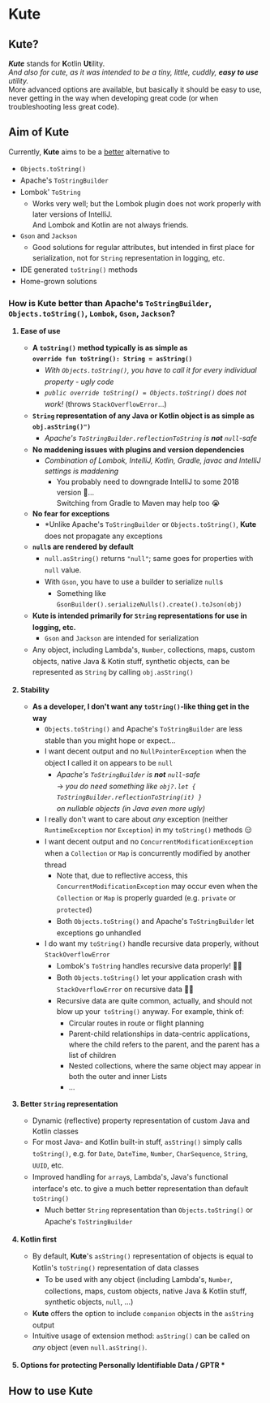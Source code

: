 <style>
    ol { font-weight: bolder}
    ul { font-weight: initial; line-height: 150% }
</style>

# Kute

## **Kute**?

***Kute*** stands for **K**otlin **Ut**ility.<br>
*And also for cute, as it was intended to be a tiny, little, cuddly, **easy to use** utility.*<br>
More advanced options are available, but basically it should be easy to use, never getting in the way when developing
great code (or when troubleshooting less great code).

## Aim of **Kute**

Currently, **Kute** aims to be a <u>better</u> alternative to

* `Objects.toString()`
* Apache's `ToStringBuilder`
* Lombok' `ToString`
    * Works very well; but the Lombok plugin does not work properly with later versions of IntelliJ.<br>
      And Lombok and Kotlin are not always friends.
* `Gson` and `Jackson`
    * Good solutions for regular attributes, but intended in first place for serialization, not for `String` representation in logging, etc.
* IDE generated `toString()` methods
* Home-grown solutions

### How is **Kute** better than Apache's `ToStringBuilder`, `Objects.toString()`, `Lombok`, `Gson`, `Jackson`?

1. Ease of use
    * **A `toString()` method typically is as simple as <br>
      ```override fun toString(): String = asString()```** <br>
        * *With `Objects.toString()`, you have to call it for every individual property - ugly code*
        * *`public override toString() = Objects.toString()` does not work!* (throws `StackOverflowError`...)
    * **`String` representation of any Java or Kotlin object is as simple as
      ```obj.asString()")```**
        * *Apache's `ToStringBuilder.reflectionToString` is **not** `null`-safe*    
    * **No maddening issues with plugins and version dependencies**
        * *Combination of Lombok, IntelliJ, Kotlin, Gradle, javac and IntelliJ settings is maddening*
            * You probably need to downgrade IntelliJ to some 2018 version 🤯...<br>
              Switching from Gradle to Maven may help too 😭
    * **No fear for exceptions**
        * *Unlike Apache's `ToStringBuilder` or `Objects.toString()`, **Kute** does not propagate any exceptions
    * **`null`s are rendered by default**
        * `null.asString()` returns `"null"`; same goes for properties with `null` value.
        * With `Gson`, you have to use a builder to serialize `null`s
            * Something like `GsonBuilder().serializeNulls().create().toJson(obj)`
    * **Kute is intended primarily for `String` representations for use in logging, etc.**
        * `Gson` and `Jackson` are intended for serialization
    * Any object, including Lambda's, `Number`, collections, maps, custom objects, native Java & Kotin stuff, synthetic objects, can be represented as `String` by calling `obj.asString()` 

2. Stability
    * **As a developer, I don't want any `toString()`-like thing get in the way**
      * `Objects.toString()` and Apache's `ToStringBuilder` are less stable than you might hope or expect...
      * I want decent output and no `NullPointerException` when the object I called it on appears to be `null`
          * *Apache's `ToStringBuilder` is **not** `null`-safe*    
            → *you do need something like `obj?.let { ToStringBuilder.reflectionToString(it) }`   
            on nullable objects (in Java even more ugly)*
      * I really don't want to care about *any* exception (neither `RuntimeException` nor `Exception`) in my `toString()` methods 😑
      * I want decent output and no `ConcurrentModificationException` when a `Collection` or `Map` is concurrently
        modified by another thread
          * Note that, due to reflective access, this `ConcurrentModificationException` may occur even
            when the `Collection` or `Map` is properly guarded (e.g. `private` or `protected`)
          * Both `Objects.toString()` and Apache's `ToStringBuilder` let exceptions go
            unhandled
      * I do want my `toString()` handle recursive data properly, without `StackOverflowError`
        * Lombok's `ToString` handles recursive data properly! 👍🏽
        * Both `Objects.toString()` let your application crash with `StackOverflowError` on recursive data 👎🏽
        * Recursive data are quite common, actually, and should not blow up your` toString()` anyway.
        For example, think of:
          * Circular routes in route or flight planning
          * Parent-child relationships in data-centric applications, where the child refers to the parent, and the
            parent has a list of children
          * Nested collections, where the same object may appear in both the outer and inner Lists
          * ...

3. Better `String` representation
      * Dynamic (reflective) property representation of custom Java and Kotlin classes
      * For most Java- and Kotlin built-in stuff, `asString()` simply calls `toString()`, e.g. for `Date`, `DateTime`, `Number`, `CharSequence`, `String`, `UUID`, etc.
      * Improved handling for `array`s, Lambda's, Java's functional interface's etc. to give a much better representation than default `toString()`
          * Much better `String` representation than `Objects.toString()` or Apache's `ToStringBuilder`

4. Kotlin first
    * By default, **Kute**'s `asString()` representation of objects is equal to Kotlin's `toString()` representation of data classes
      * To be used with any object (including Lambda's, `Number`, collections, maps, custom objects, native Java & Kotlin stuff, synthetic objects, `null`, ...)
    * **Kute** offers the option to include `companion` objects in the `asString` output
    * Intuitive usage of extension method: `asString()` can be called on *any* object (even `null.asString()`.

5. Options for protecting Personally Identifiable Data / GPTR
   *  

## How to use Kute